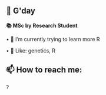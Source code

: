 
 ## 👋 G'day
 
 **📚 MSc by Research Student**

• 🌱 I’m currently trying to learn more R

• 👀 Like: genetics, R



 ## 📫 How to reach me: 
? 
